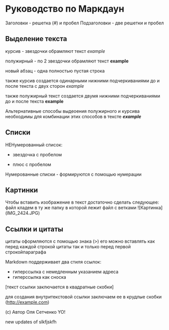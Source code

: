 # Руководство по Маркдаун

Заголовки - решетка (#) и пробел
Подзаголовки - две решетки и пробел 

## Выделение текста

курсив - звездочки обрамляют текст 
*example*

полужирный - по 2 звездочки обрамляют текст
**example**

новый абзац - одна полностью пустая строка

также курсив создается одинарными нижними подчеркиваниями до и после текста с двух сторон
_example_

также полужирный текст создается двумя нижними подчеркиваниями до и после текста
__example__

Альтернативные способы выдеоения полужирного и курсива необходимы для комбинации этих способов в тексте
__*example*__

## Списки

НЕНумерованный список:
* звездочка с пробелом
+ плюс с пробелом

Нумерованные списки - формируются с помощью нумерации

## Картинки

Чтобы вставить изображение в текст достаточно сделать следующее: файл кладем в ту же папку в которой лежит файл с ветками
![Картинка] (IMG_2424.JPG)

## Ссылки и цитаты

цитаты оформляются с помощью знака (>) его можно вставлять как перед каждой строкой цитаты так и только перед первой строкойпараграфа

Markdown поддерживает два стиля ссылок:

* гиперссылка с немедленным указанием адреса
* гиперссылка как сноска 

[текст ссылки заключается в квадратные скобки]

для создания внутритекстовой ссылки заключаем ее в крудлые скобки (http://example.com)

(с) Автор Оля Сетченко YO!

new updates of slkfjskfh
